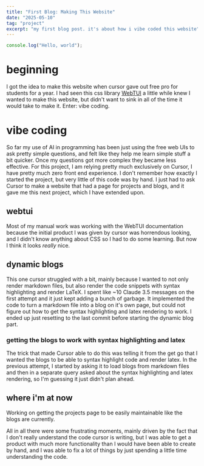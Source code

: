 ```yaml
---
title: "First Blog: Making This Website"
date: "2025-05-10"
tag: "project"
excerpt: "my first blog post. it's about how i vibe coded this website"
---
```

```javascript
console.log("Hello, world");
```
# beginning
I got the idea to make this website when cursor gave out free pro for students for a year. I had seen this css library [WebTUI](https://webtui.ironclad.sh/) a little while knew I wanted to make this website, but didn't want to sink in all of the time it would take to make it. Enter: vibe coding.
# vibe coding
So far my use of AI in programming has been just using the free web UIs to ask pretty simple questions, and felt like they help me learn simple stuff a bit quicker. Once my questions got more complex they became less effective. For this project, I am relying pretty much exclusively on Cursor, I have pretty much zero front end experience. I don't remember how exactly I started the project, but very little of this code was by hand. I just had to ask Cursor to make a website that had a page for projects and blogs, and it gave me this next project, which I have extended upon.
## webtui
Most of my manual work was working with the WebTUI documentation because the initial product I was given by cursor was horrendous looking, and I didn't know anything about CSS so I had to do some learning. But now I think it looks _really_ nice.
## dynamic blogs
This one cursor struggled with a bit, mainly because I wanted to not only render markdown files, but also render the code snippets with syntax highlighting and render LaTeX. I spent like ~10 Claude 3.5 messages on the first attempt and it just kept adding a bunch of garbage. It implemented the code to turn a markdown file into a blog on it's own page, but could not figure out how to get the syntax highlighting and latex rendering to work. I ended up just resetting to the last commit before starting the dynamic blog part.
### getting the blogs to work with syntax highlighting and latex
The trick that made Cursor able to do this was telling it from the get go that I wanted the blogs to be able to syntax highlight code and render latex. In the previous attempt, I started by asking it to load blogs from markdown files and then in a separate query asked about the syntax highlighting and latex rendering, so I'm guessing it just didn't plan ahead.
## where i'm at now
Working on getting the projects page to be easily maintainable like the blogs are currently.

All in all there were some frustrating moments, mainly driven by the fact that I don't really understand the code cursor is writing, but I was able to get a product with much more functionality than I would have been able to create by hand, and I was able to fix a lot of things by just spending a little time understanding the code.
